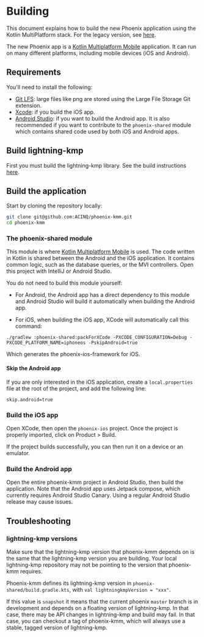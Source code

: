 # Building

This document explains how to build the new Phoenix application using the Kotlin MultiPlatform stack. For the legacy version, see [here](https://github.com/ACINQ/phoenix/blob/master/phoenix-legacy/BUILD.md).

The new Phoenix app is a [Kotlin Multiplatform Mobile](https://kotlinlang.org/docs/mobile/home.html) application.
It can run on many different platforms, including mobile devices (iOS and Android).

## Requirements

You'll need to install the following:
- [Git LFS](https://git-lfs.github.com/): large files like png are stored using the Large File Storage Git extension.
- [Xcode](https://developer.apple.com/xcode/): if you build the iOS app.
- [Android Studio](https://developer.android.com/studio): if you want to build the Android app. It is also recommended if you want to contribute to the `phoenix-shared` module which contains shared code used by both iOS and Android apps.

## Build lightning-kmp

First you must build the lightning-kmp library. See the build instructions [here](https://github.com/ACINQ/lightning-kmp/blob/master/BUILD.md).

## Build the application

Start by cloning the repository locally:

```sh
git clone git@github.com:ACINQ/phoenix-kmm.git
cd phoenix-kmm
```

### The phoenix-shared module

This module is where [Kotlin Multiplatform Mobile](https://kotlinlang.org/docs/mobile/home.html) is used. The code written in Kotlin is shared between the Android and the iOS application. It contains common logic, such as the database queries, or the MVI controllers. Open this project with IntelliJ or Android Studio.

You do not need to build this module yourself:

- For Android, the Android app has a direct dependency to this module and Android Studio will build it automatically when building the Android app.

- For iOS, when building the iOS app, XCode will automatically call this command:

```
./gradlew :phoenix-shared:packForXCode -PXCODE_CONFIGURATION=Debug -PXCODE_PLATFORM_NAME=iphoneos -PskipAndroid=true
```

Which generates the phoenix-ios-framework for iOS.

#### Skip the Android app

If you are only interested in the iOS application, create a `local.properties` file at the root of the project, and add the following line:

```
skip.android=true
```

### Build the iOS app

Open XCode, then open the `phoenix-ios` project. Once the project is properly imported, click on Product > Build.

If the project builds successfully, you can then run it on a device or an emulator.

### Build the Android app

Open the entire phoenix-kmm project in Android Studio, then build the application. Note that the Android app uses Jetpack compose, which currently requires Android Studio Canary. Using a regular Android Studio release may cause issues.

## Troubleshooting

### lightning-kmp versions

Make sure that the lightning-kmp version that phoenix-kmm depends on is the same that the lightning-kmp version you are building. Your local lightning-kmp repository may not be pointing to the version that phoenix-kmm requires.

Phoenix-kmm defines its lightning-kmp version in `phoenix-shared/build.gradle.kts`, with `val lightningkmpVersion = "xxx"`.

If this value is `snapshot` it means that the current phoenix `master` branch is in development and depends on a floating version of lightning-kmp. In that case, there may be API changes in lightning-kmp and build may fail. In that case, you can checkout a tag of phoenix-kmm, which will always use a stable, tagged version of lightning-kmp.
